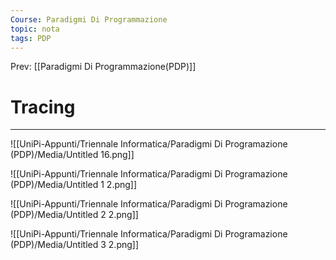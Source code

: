 ```yaml
---
Course: Paradigmi Di Programmazione
topic: nota
tags: PDP
---
```


Prev: [[Paradigmi Di Programmazione(PDP)]]

# Tracing
---


![[UniPi-Appunti/Triennale Informatica/Paradigmi Di Programazione (PDP)/Media/Untitled 16.png]]

![[UniPi-Appunti/Triennale Informatica/Paradigmi Di Programazione (PDP)/Media/Untitled 1 2.png]]

![[UniPi-Appunti/Triennale Informatica/Paradigmi Di Programazione (PDP)/Media/Untitled 2 2.png]]

![[UniPi-Appunti/Triennale Informatica/Paradigmi Di Programazione (PDP)/Media/Untitled 3 2.png]]
